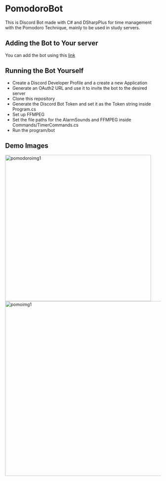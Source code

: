 # PomodoroBot
This is Discord Bot made with C# and DSharpPlus for time management with the Pomodoro Technique, mainly to be used in study servers.
## Adding the Bot to Your server
You can add the bot using this [link](https://discord.com/api/oauth2/authorize?client_id=957499467907600394&permissions=49310784&scope=bot)
## Running the Bot Yourself
- Create a Discord Developer Profile and a create a new Application
- Generate an OAuth2 URL and use it to invite the bot to the desired server
- Clone this repository
- Generate the Discord Bot Token and set it as the Token string inside Program.cs
- Set up FFMPEG
- Set the file paths for the AlarmSounds and FFMPEG inside Commands/TimerCommands.cs
- Run the program/bot

## Demo Images
<img width="472" alt="pomodoroimg1" src="https://user-images.githubusercontent.com/62355475/165233305-14409914-01be-4680-b486-12cfb8464487.png">
<img width="564" alt="pomoimg1" src="https://user-images.githubusercontent.com/62355475/165233640-c3d8fb1d-fd13-4be5-b7e5-c30a434bf3c1.png">
